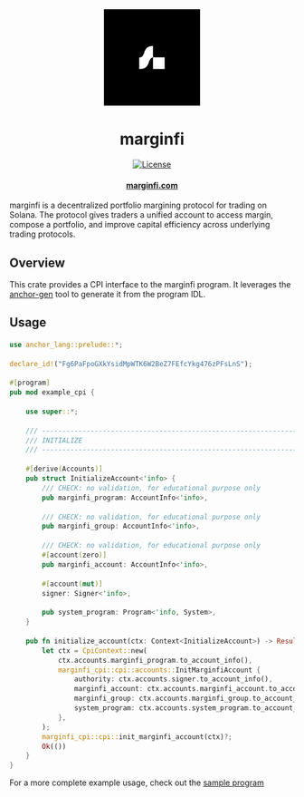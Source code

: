 <div align="center">
  <img height="170" src="https://raw.githubusercontent.com/mrgnlabs/marginfi-sdk/main/logo.png" />

  <h1>marginfi</h1>
  
  <p>
    <!-- License -->
    <a href="http://www.apache.org/licenses/LICENSE-2.0"><img alt="License" src="https://img.shields.io/badge/License-Apache%202.0-blue.svg"/></a>
  </p>

  <h4>
    <a href="https://marginfi.com/">marginfi.com</a>
  </h4>
</div>

marginfi is a decentralized portfolio margining protocol for trading on Solana. The protocol gives traders a unified account to access margin, compose a portfolio, and improve capital efficiency across underlying trading protocols.

## Overview

This crate provides a CPI interface to the marginfi program. It leverages the [anchor-gen](https://github.com/saber-hq/anchor-gen) tool to generate it from the program IDL.

## Usage

```rs
use anchor_lang::prelude::*;

declare_id!("Fg6PaFpoGXkYsidMpWTK6W2BeZ7FEfcYkg476zPFsLnS");

#[program]
pub mod example_cpi {

    use super::*;

    /// -----------------------------------------------------------------------
    /// INITIALIZE
    /// -----------------------------------------------------------------------

    #[derive(Accounts)]
    pub struct InitializeAccount<'info> {
        /// CHECK: no validation, for educational purpose only
        pub marginfi_program: AccountInfo<'info>,

        /// CHECK: no validation, for educational purpose only
        pub marginfi_group: AccountInfo<'info>,

        /// CHECK: no validation, for educational purpose only
        #[account(zero)]
        pub marginfi_account: AccountInfo<'info>,

        #[account(mut)]
        signer: Signer<'info>,

        pub system_program: Program<'info, System>,
    }

    pub fn initialize_account(ctx: Context<InitializeAccount>) -> Result<()> {
        let ctx = CpiContext::new(
            ctx.accounts.marginfi_program.to_account_info(),
            marginfi_cpi::cpi::accounts::InitMarginfiAccount {
                authority: ctx.accounts.signer.to_account_info(),
                marginfi_account: ctx.accounts.marginfi_account.to_account_info(),
                marginfi_group: ctx.accounts.marginfi_group.to_account_info(),
                system_program: ctx.accounts.system_program.to_account_info(),
            },
        );
        marginfi_cpi::cpi::init_marginfi_account(ctx)?;
        Ok(())
    }
}
```

For a more complete example usage, check out the [sample program](https://github.com/mrgnlabs/marginfi-sdk/tree/main/rust/marginfi-cpi/example)
